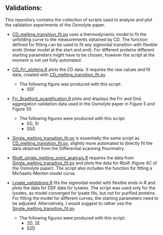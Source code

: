 Validations:
  -

This repository contains the collection of scripts used to analyse and plot the validation experiments of the Osmolyte paper.

- [CD_melting_transition_fit.py](https://github.com/MoniPepelnjak/Thermal_unfolding/blob/master/Validations/CD_melting_transition_fit.py) uses a thermodynamic model to fit the unfolding curve to the measurements obtained by CD. The function defined for fitting can be used to fit any sigmoidal transition with flexible ends (linear model at the start and end). For different proteins different starting parameters might have to be chosen, however the script at the moment is not yet fully automated.

- [CD_Frr_plotting.R](https://github.com/MoniPepelnjak/Thermal_unfolding/blob/master/Validations/CD_Frr_plotting.R) plots the CD data. It requires the raw values and fit data, created with [CD_melting_transition_fit.py](https://github.com/MoniPepelnjak/Thermal_unfolding/blob/master/Validations/CD_melting_transition_fit.py)
  - The following figure was produced with this script:
    - S5F
    
- [Frr_Bradford_quantification.R](https://github.com/MoniPepelnjak/Thermal_unfolding/blob/master/Validations/Frr_Bradford_quantification.R) plots and displays the Frr and Gnd aggregation validation data used in the Osmolyte paper in Figure 5 and Figure S5
  - The following figures were produced with this script:
    - 5G, 5I
    - S5G
    
- [Single_melting_transition_fit.py](https://github.com/MoniPepelnjak/Thermal_unfolding/blob/master/Validations/Single_melting_transition_fit.py) is essentially the same script as [CD_melting_transition_fit.py](https://github.com/MoniPepelnjak/Thermal_unfolding/blob/master/Validations/CD_melting_transition_fit.py), slightly more automated to directly fit the data obtained from the Differential scanning flourimetry.

- [RbsK_single_melting_point_analysis.R](https://github.com/MoniPepelnjak/Thermal_unfolding/blob/master/Validations/RbsK_single_melting_point_analysis.R) requires the data from  [Single_melting_transition_fit.py](https://github.com/MoniPepelnjak/Thermal_unfolding/blob/master/Validations/Single_melting_transition_fit.py) and plots the data for RbsK (figure 4C of the Osmolyte paper). The script also includes the function for fitting a Michaelis-Menten model curve.

- [Lysate_validations.R](https://github.com/MoniPepelnjak/Thermal_unfolding/blob/master/Validations/Lysate_validations.R) fits the sigmoidal model with flexible ends in R and plots the data for DSF data for lysates. The script was used only for the lysates, as model converged for lysate fits, but not for purified proteins. For fitting the model for different curves, the starting parameters need to be adjusted. Alternatively, I would suggest to rather use the [Single_melting_transition_fit.py](https://github.com/MoniPepelnjak/Thermal_unfolding/blob/master/Validations/Single_melting_transition_fit.py).
  - The following figures were produced with this script:
    - 2D, 2E
    - S2D
